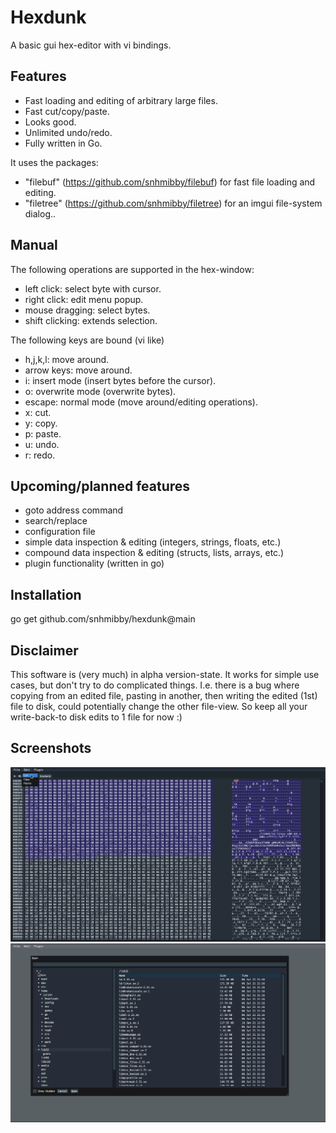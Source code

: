 # Hexdunk
A basic gui hex-editor with vi bindings.

## Features
- Fast loading and editing of arbitrary large files.
- Fast cut/copy/paste.
- Looks good.
- Unlimited undo/redo.
- Fully written in Go.

It uses the packages:
- "filebuf" (https://github.com/snhmibby/filebuf) for fast file loading and editing.
- "filetree" (https://github.com/snhmibby/filetree) for an imgui file-system dialog..

## Manual
The following operations are supported in the hex-window:
- left click: select byte with cursor.
- right click: edit menu popup.
- mouse dragging: select bytes.
- shift clicking: extends selection.

The following keys are bound (vi like)
- h,j,k,l: move around.
- arrow keys: move around.
- i: insert mode (insert bytes before the cursor).
- o: overwrite mode (overwrite bytes).
- escape: normal mode (move around/editing operations).
- x: cut.
- y: copy.
- p: paste.
- u: undo.
- r: redo.

## Upcoming/planned features
- goto address command
- search/replace
- configuration file
- simple data inspection & editing (integers, strings, floats, etc.)
- compound data inspection & editing (structs, lists, arrays, etc.)
- plugin functionality (written in go)

## Installation
go get github.com/snhmibby/hexdunk@main

## Disclaimer
This software is (very much) in alpha version-state. It works for simple use cases,
but don't try to do complicated things.
I.e. there is a bug where copying from an edited file, pasting in another,
then writing the edited (1st) file to disk, could potentially change the other file-view. So keep all your write-back-to disk edits to 1 file for now :)

## Screenshots

![Image of HexDunk editing a selection](screenshots/selection_with_edit_menu.png)
![Image of the file dialog (proud of my work :X)](screenshots/open-dialog.png)
